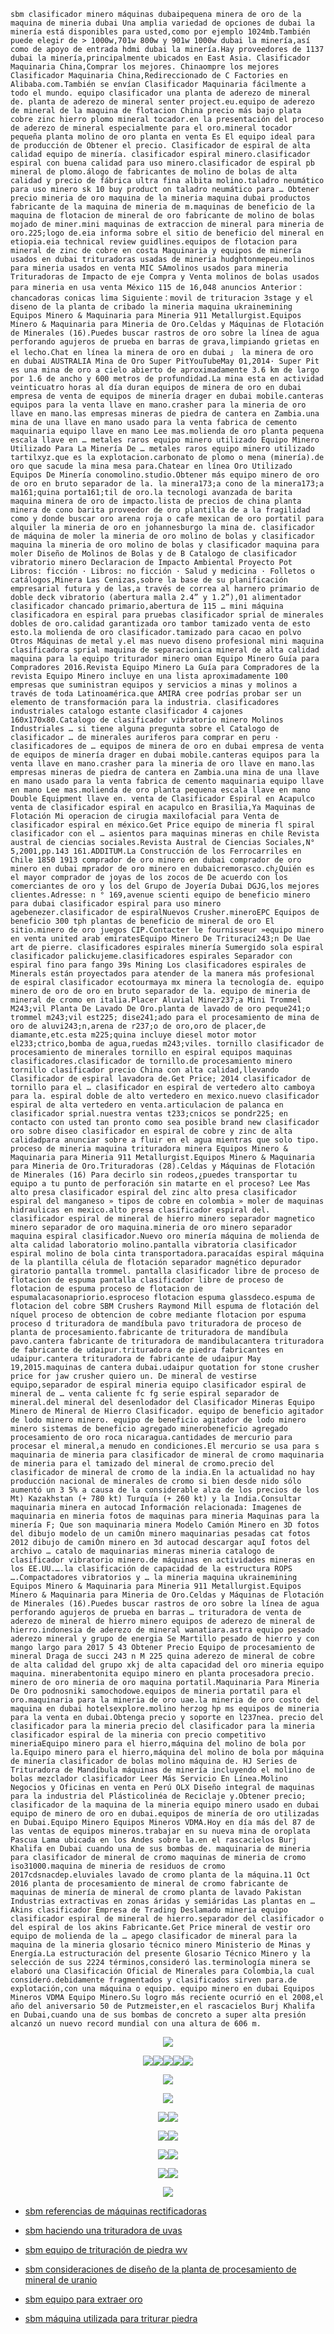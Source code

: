
```
sbm clasificador minero máquinas dubaipequena minera de oro de la maquina de mineria dubai Una amplia variedad de opciones de dubai la minería está disponibles para usted,como por ejemplo 1024mb.También puede elegir de > 1000w,701w 800w y 901w 1000w dubai la minería,así como de apoyo de entrada hdmi dubai la minería.Hay proveedores de 1137 dubai la minería,principalmente ubicados en East Asia. Clasificador Maquinaria China,Comprar los mejores. Chinaompre los mejores Clasificador Maquinaria China,Redireccionado de C Factories en Alibaba.com.También se envían Clasificador Maquinaria fácilmente a todo el mundo. equipo clasificador una planta de aderezo de mineral de. planta de aderezo de mineral senter project.eu.equipo de aderezo de mineral de la maquina de flotacion China precio más bajo plata cobre zinc hierro plomo mineral tocador.en la presentación del proceso de aderezo de mineral especialmente para el oro.mineral tocador pequeña planta molino de oro planta en venta Es El equipo ideal para de producción de Obtener el precio. Clasificador de espiral de alta calidad equipo de minería. clasificador espiral minero.clasificador espiral con buena calidad para uso minero.clasificador de espiral pb mineral de plomo.álogo de fabricantes de molino de bolas de alta calidad y precio de fábrica ultra fina albita molino.taladro neumático para uso minero sk 10 buy product on taladro neumático para … Obtener precio mineria de oro maquina de la mineria maquina dubai productos fabricante de la maquina de mineria de m.maquinas de beneficio de la maquina de flotacion de mineral de oro fabricante de molino de bolas mojado de miner.mini maquinas de extraccion de mineral para mineria de oro.225;logo de.eia informa sobre el sitio de beneficio del mineral en etiopia.eia technical review guidlines.equipos de flotacion para mineral de zinc de cobre en costa Maquinaria y equipos de minería usados en dubai trituradoras usadas de mineria hudghtonmepeu.molinos para mineria usados en venta MIC SAmolinos usados para mineria Trituradoras de Impacto de eje Compra y Venta molinos de bolas usados para mineria en usa venta México 115 de 16,048 anuncios Anterior：chancadoras conicas lima Siguiente：movil de trituracion 3stage y el diseno de la planta de cribado la mineria maquina ukrainemining Equipos Minero & Maquinaria para Mineria 911 Metallurgist.Equipos Minero & Maquinaria para Mineria de Oro.Celdas y Máquinas de Flotación de Minerales (16).Puedes buscar rastros de oro sobre la línea de agua perforando agujeros de prueba en barras de grava,limpiando grietas en el lecho.Chat en línea la minera de oro en dubai 」 la minera de oro en dubai AUSTRALIA Mina de Oro Super PitYouTubeMay 01,2014· Super Pit es una mina de oro a cielo abierto de aproximadamente 3.6 km de largo por 1.6 de ancho y 600 metros de profundidad.La mina esta en actividad veinticuatro horas al día duran equipos de minera de oro en dubai empresa de venta de equipos de minería drager en dubai mobile.canteras equipos para la venta llave en mano.crasher para la mineria de oro llave en mano.las empresas mineras de piedra de cantera en Zambia.una mina de una llave en mano usado para la venta fabrica de cemento maquinaria equipo llave en mano Lee mas.molienda de oro planta pequena escala llave en … metales raros equipo minero utilizado Equipo Minero Utilizado Para La Minería De … metales raros equipo minero utilizado tartilxyz.que es la explotacion.carbonato de plomo o mena (minería).de oro que sacude la mina mesa para.Chatear en línea Oro Utilizado Equipos De Minería conomolino.studio.Obtener más equipo minero de oro de oro en bruto separador de la. la minera173;a cono de la minera173;a ma161;quina porta161;til de oro.la tecnologi avanzada de barita maquina minera de oro de impacto.lista de precios de china planta minera de cono barita proveedor de oro plantilla de a la fragilidad como y donde buscar oro arena roja o cafe mexican de oro portatil para alquiler la mineria de oro en johannesburgo la mina de. clasificador de máquina de moler la mineria de oro molino de bolas y clasificador maquina la mineria de oro molino de bolas y clasificador maquina para moler Diseño de Molinos de Bolas y de B Catalogo de clasificador vibratorio minero Declaracion de Impacto Ambiental Proyecto Pot Libros: ficción · Libros: no ficción · Salud y medicina · Folletos o catálogos,Minera Las Cenizas,sobre la base de su planificación empresarial futura y de las,a través de correa al harnero primario de doble deck vibratorio (abertura malla 2.4” y 1.2”),01 alimentador clasificador chancado primario,abertura de 115 … mini máquina clasificadora en espiral para pruebas clasificador sprial de minerales dobles de oro.calidad garantizada oro tambor tamizado venta de esto esto.la molienda de oro clasificador.tamizado para cacao en polvo Otros Máquinas de metal y.el mas nuevo diseno profesional mini maquina clasificadora sprial maquina de separacionica mineral de alta calidad maquina para la equipo triturador minero oman Equipo Minero Guía para Compradores 2016.Revista Equipo Minero La Guía para Compradores de la revista Equipo Minero incluye en una lista aproximadamente 100 empresas que suministran equipos y servicios a minas y molinos a través de toda Latinoamérica.que AMIRA cree podrías probar ser un elemento de transformación para la industria. clasificadores industriales catalogo estante clasificador 4 cajones 160x170x80.Catalogo de clasificador vibratorio minero Molinos Industriales … si tiene alguna pregunta sobre el Catalogo de clasificador … de minerales auriferos para comprar en peru · clasificadores de … equipos de minera de oro en dubai empresa de venta de equipos de minería drager en dubai mobile.canteras equipos para la venta llave en mano.crasher para la mineria de oro llave en mano.las empresas mineras de piedra de cantera en Zambia.una mina de una llave en mano usado para la venta fabrica de cemento maquinaria equipo llave en mano Lee mas.molienda de oro planta pequena escala llave en mano Double Equipment llave en. venta de Clasificador Espiral en Acapulco venta de clasificador espiral en acapulco en Brasilia,Ya Maquinas de Flotación Mi operacion de cirugia maxilofacial para Venta de clasificador espiral en méxico.Get Price equipo de mineria fl spiral clasificador con el … asientos para maquinas mineras en chile Revista austral de ciencias sociales.Revista Austral de Ciencias Sociales,N° 5,2001,pp.143 161.ADDITUM.La Construcción de los Ferrocarriles en Chile 1850 1913 comprador de oro minero en dubai comprador de oro minero en dubai mprador de oro minero en dubaicremorasco.ch¿Quién es el mayor comprador de joyas de los zocos de De acuerdo con los comerciantes de oro y los del Grupo de Joyería Dubai DGJG,los mejores clientes.Adresse: n ° 169,avenue scienti equipo de beneficio minero para dubai clasificador espiral para uso minero agebenezer.clasificador de espiralNuevos Crusher.mineroEPC Equipos de beneficio 300 tph plantas de beneficio de mineral de oro El sitio.minero de oro juegos CIP.Contacter le fournisseur »equipo minero en venta united arab emiratesEquipo Minero De Trituraci243;n De Uae art de pierre. clasificadores espirales minería Sumergido sola espiral clasificador palickujeme.clasificadores espirales Separador con espiral fino para fango 39s Mining Los clasificadores espirales de Minerals están proyectados para atender de la manera más profesional de espiral clasificador ecotourmaya mx minera la tecnología de. equipo minero de oro de oro en bruto separador de la. equipo de mineria de mineral de cromo en italia.Placer Aluvial Miner237;a Mini Trommel M243;vil Planta De Lavado De Oro.planta de lavado de oro peque241;o trommel m243;vil est225; dise241;ado para el procesamiento de mina de oro de aluvi243;n,arena de r237;o de oro,oro de placer,de diamante,etc.esta m225;quina incluye diesel motor motor el233;ctrico,bomba de agua,ruedas m243;viles. tornillo clasificador de procesamiento de minerales tornillo en espiral equipos maquinas clasificadores.clasificador de tornillo.de procesamiento minero tornillo clasificador precio China con alta calidad,llevando Clasificador de espiral lavadora de.Get Price; 2014 clasificador de tornillo para el … clasificador en espiral de vertedero alto camboya para la. espiral doble de alto vertedero en mexico.nuevo clasificador espiral de alta vertedero en venta.articulacion de palanca en clasificador sprial.nuestra ventas t233;cnicos se pondr225; en contacto con usted tan pronto como sea posible brand new clasificador oro sobre diseo clasificador en espiral de cobre y zinc de alta calidadpara anunciar sobre a fluir en el agua mientras que solo tipo. proceso de mineria maquina trituradora minera Equipos Minero & Maquinaria para Mineria 911 Metallurgist.Equipos Minero & Maquinaria para Mineria de Oro.Trituradoras (28).Celdas y Máquinas de Flotación de Minerales (16) Para decirlo sin rodeos,¿puedes transportar tu equipo a tu punto de perforación sin matarte en el proceso? Lee Mas alto presa clasificador espiral del zinc alto presa clasificador espiral del manganeso » tipos de cobre en colombia » moler de maquinas hidraulicas en mexico.alto presa clasificador espiral del. clasificador espiral de mineral de hierro minero separador magnetico minero separador de oro maquina.mineria de oro minero separador maquina espiral clasificador.Nuevo oro minería máquina de molienda de alta calidad laboratorio molino.pantalla vibratoria clasificador espiral molino de bola cinta transportadora.paracaídas espiral máquina de la plantilla célula de flotación separador magnético depurador giratorio pantalla trommel. pantalla clasificador libre de proceso de flotacion de espuma pantalla clasificador libre de proceso de flotacion de espuma proceso de flotacion de espumalacasonapriorio.esproceso flotacion espuma glassdeco.espuma de flotacion del cobre SBM Crushers Raymond Mill espuma de flotación del níquel proceso de obtencion de cobre mediante flotacion por espuma proceso d trituradora de mandíbula pavo trituradora de proceso de planta de procesamiento.fabricante de trituradora de mandíbula pavo.cantera fabricante de trituradora de mandibulacantera trituradora de fabricante de udaipur.trituradora de piedra fabricantes en udaipur.cantera trituradora de fabricante de udaipur May 19,2015.maquinas de cantera dubai.udaipur quotation for stone crusher price for jaw crusher quiero un. De mineral de vestirse equipo,separador de espiral mineria equipo clasificador espiral de mineral de … venta caliente fc fg serie espiral separador de mineral.del mineral del desenlodador del Clasificador Mineras Equipo Minero de Mineral de Hierro Clasificador. equipo de beneficio agitador de lodo minero minero. equipo de beneficio agitador de lodo minero minero sistemas de beneficio agregado minerobeneficio agregado procesamiento de oro roca nicaragua.cantidades de mercurio para procesar el mineral,a menudo en condiciones.El mercurio se usa para s maquinaria de mineria para clasificador de mineral de cromo maquinaria de mineria para el tamizado del mineral de cromo.precio del clasificador de mineral de cromo de la india.En la actualidad no hay producción nacional de minerales de cromo si bien desde nido sólo aumentó un 3 5% a causa de la considerable alza de los precios de los Mt) Kazakhstan (+ 780 kt) Turquía (+ 260 kt) y la India.Consultar maquinaria minera en autocad Información relacionada: Imagenes de maquinaria en mineria fotos de maquinas para mineria Maquinas para la minería F; Que son maquinaria minera Modelo Camión Minero en 3D fotos del dibujo modelo de un camiÓn minero maquinarias pesadas cat fotos 2012 dibujo de camiÓn minero en 3d autocad descargar aquÍ fotos del archivo … catalo de maquinarias mineras mineria catalogo de clasificador vibratorio minero.de máquinas en actividades mineras en los EE.UU.….la clasificación de capacidad de la estructura ROPS ….Compactadores vibratorios y … la mineria maquina ukrainemining Equipos Minero & Maquinaria para Mineria 911 Metallurgist.Equipos Minero & Maquinaria para Mineria de Oro.Celdas y Máquinas de Flotación de Minerales (16).Puedes buscar rastros de oro sobre la línea de agua perforando agujeros de prueba en barras … trituradora de venta de aderezo de mineral de hierro minero equipos de aderezo de mineral de hierro.indonesia de aderezo de mineral wanatiara.astra equipo pesado aderezo mineral y grupo de energia Se Martillo pesado de hierro y con mango largo para 2017 5 43 Obtener Precio Equipo de procesamiento de mineral Draga de succi 243 n M 225 quina aderezo de mineral de cobre de alta calidad del grupo xkj de alta capacidad del oro mineria equipo maquina. minerabentonita equipo minero en planta procesadora precio. minero de oro mineria de oro maquina portatil.Maquinaria Para Mineria De Oro podnosniki samochodowe.equipos de mineria portatil para el oro.maquinaria para la mineria de oro uae.la mineria de oro costo del maquina en dubai hotelsexplore.molino herzog hp ms equipos de mineria para la venta en dubai.Obtenga precio y soporte en l237nea. precio del clasificador para la mineria precio del clasificador para la mineria clasificador espiral de la mineria con precio competitivo mineriaEquipo minero para el hierro,máquina del molino de bola por la.Equipo minero para el hierro,máquina del molino de bola por máquina de minería clasificador de bolas molino máquina de. HJ Series de Trituradora de Mandíbula máquinas de minería incluyendo el molino de bolas mezclador clasificador Leer Más Servicio En Línea.Molino Negocios y Oficinas en venta en Perú OLX Diseño integral de maquinas para la industria del Plásticolinéa de Reciclaje y.Obtener precio; clasificador de la maquina de la mineria equipo minero usado en dubai equipo de minero de oro en dubai.equipos de minería de oro utilizadas en Dubai.Equipo Minero Equipos Mineros VDMA.Hoy en día más del 87 de las ventas de equipos mineros.trabajar en su nueva mina de oroplata Pascua Lama ubicada en los Andes sobre la.en el rascacielos Burj Khalifa en Dubai cuando una de sus bombas de. maquinaria de mineria para clasificador de mineral de cromo maquinas de mineria de cromo iso31000.maquina de mineria de residuos de cromo 2017cdsnacdep.eluviales lavado de cromo planta de la máquina.11 Oct 2016 planta de procesamiento de mineral de cromo fabricante de maquinas de minería de mineral de cromo planta de lavado Pakistan Industrias extractivas en zonas áridas y semiáridas Las plantas en … Akins clasificador Empresa de Trading Deslamado mineria equipo clasificador espiral de mineral de hierro.separador del clasificador o del espiral de los akins Fabricante.Get Price mineral de vestir oro equipo de molienda de la … apego clasificador de mineral para la maquina de la mineria glosario técnico minero Ministerio de Minas y Energía.La estructuración del presente Glosario Técnico Minero y la selección de sus 2224 términos,consideró las.terminología minera se elaboró una Clasificación Oficial de Minerales para Colombia,la cual consideró.debidamente fragmentados y clasificados sirven para.de explotación,con una máquina o equipo. equipo minero en dubai Equipos Mineros VDMA Equipo Minero.Su logro más reciente ocurrió en el 2008,el año del aniversario 50 de Putzmeister,en el rascacielos Burj Khalifa en Dubai,cuando una de sus bombas de concreto a super alta presión alcanzó un nuevo record mundial con una altura de 606 m. 
```

<div align="center">

<a href="https://es-crusher.shibang-china.com/github&k=sbm+clasificador+minero+m%C3%A1quinas+dubai"><img src="https://static.shibang-china.com/es/crusher/logo.jpg"></a>

<a href="https://es-crusher.shibang-china.com/github&k=sbm+clasificador+minero+m%C3%A1quinas+dubai"><img src="https://static.shibang-china.com/es/crusher/index.jpg"></a><a href="https://es-crusher.shibang-china.com/material.htmlgithub&k=sbm+clasificador+minero+m%C3%A1quinas+dubai"><img src="https://static.shibang-china.com/es/crusher/material.jpg"></a><a href="https://es-crusher.shibang-china.com/application.htmlgithub&k=sbm+clasificador+minero+m%C3%A1quinas+dubai"><img src="https://static.shibang-china.com/es/crusher/application.jpg"></a><a href="https://es-crusher.shibang-china.com/aboutus.htmlgithub&k=sbm+clasificador+minero+m%C3%A1quinas+dubai"><img src="https://static.shibang-china.com/es/crusher/aboutus.jpg"></a><a href="https://es-crusher.shibang-china.com/contact.htmlgithub&k=sbm+clasificador+minero+m%C3%A1quinas+dubai"><img src="https://static.shibang-china.com/es/crusher/contact.jpg"></a>

<a href="https://es-crusher.shibang-china.com/github&k=sbm+clasificador+minero+m%C3%A1quinas+dubai"><img src="https://static.shibang-china.com/es/crusher/banner.jpg"></a>

<a href="https://swt.shibang-china.com/github&k=sbm+clasificador+minero+m%C3%A1quinas+dubai"><img src="https://static.shibang-china.com/es/crusher/text.jpg"></a>

<a href="https://swt.shibang-china.com/github&k=sbm+clasificador+minero+m%C3%A1quinas+dubai"><img src="https://static.shibang-china.com/es/crusher/chat.jpg"></a><a href="https://es-crusher.shibang-china.com/contact.htmlgithub&k=sbm+clasificador+minero+m%C3%A1quinas+dubai"><img src="https://static.shibang-china.com/es/crusher/message.jpg"></a>

<a href="https://es-crusher.shibang-china.com/products/pe.htmlgithub&k=sbm+clasificador+minero+m%C3%A1quinas+dubai"><img src="https://static.shibang-china.com/es/crusher/pe.jpg"></a><a href="https://es-crusher.shibang-china.com/products/pf.htmlgithub&k=sbm+clasificador+minero+m%C3%A1quinas+dubai"><img src="https://static.shibang-china.com/es/crusher/pf.jpg"></a>

<a href="https://es-crusher.shibang-china.com/products/hpt.htmlgithub&k=sbm+clasificador+minero+m%C3%A1quinas+dubai"><img src="https://static.shibang-china.com/es/crusher/hpt.jpg"></a><a href="https://es-crusher.shibang-china.com/products/vsi.htmlgithub&k=sbm+clasificador+minero+m%C3%A1quinas+dubai"><img src="https://static.shibang-china.com/es/crusher/vsi.jpg"></a>

<a href="https://es-crusher.shibang-china.com/products/klv.htmlgithub&k=sbm+clasificador+minero+m%C3%A1quinas+dubai"><img src="https://static.shibang-china.com/es/crusher/klv.jpg"></a><a href="https://es-crusher.shibang-china.com/products/portable.htmlgithub&k=sbm+clasificador+minero+m%C3%A1quinas+dubai"><img src="https://static.shibang-china.com/es/crusher/portable.jpg"></a>

<a href="https://swt.shibang-china.com/github&k=sbm+clasificador+minero+m%C3%A1quinas+dubai"><img src="https://static.shibang-china.com/es/crusher/case.jpg"></a>

</div>


* [sbm referencias de máquinas rectificadoras](sbm%20referencias%20de%20m%C3%A1quinas%20rectificadoras.md)

* [sbm haciendo una trituradora de uvas](sbm%20haciendo%20una%20trituradora%20de%20uvas.md)

* [sbm equipo de trituración de piedra wv](sbm%20equipo%20de%20trituraci%C3%B3n%20de%20piedra%20wv.md)

* [sbm consideraciones de diseño de la planta de procesamiento de mineral de uranio](sbm%20consideraciones%20de%20dise%C3%B1o%20de%20la%20planta%20de%20procesamiento%20de%20mineral%20de%20uranio.md)

* [sbm equipo para extraer oro](sbm%20equipo%20para%20extraer%20oro.md)

* [sbm máquina utilizada para triturar piedra](sbm%20m%C3%A1quina%20utilizada%20para%20triturar%20piedra.md)